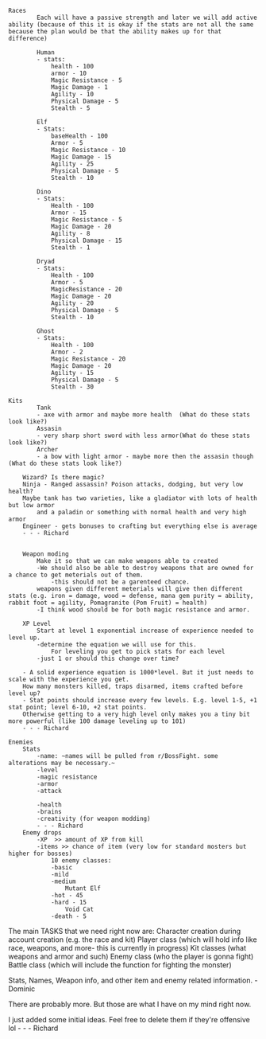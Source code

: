 	Races
    		Each will have a passive strength and later we will add active ability (because of this it is okay if the stats are not all the same because the plan would be that the ability makes up for that difference)

        	Human 
			- stats:
				health - 100
				armor - 10
				Magic Resistance - 5
				Magic Damage - 1
   				Agility - 10
    			Physical Damage - 5
    			Stealth - 5

        	Elf 
			- Stats:
				baseHealth - 100
    			Armor - 5
    			Magic Resistance - 10
   				Magic Damage - 15
    			Agility - 25
    			Physical Damage - 5
    			Stealth - 10

        	Dino 
			- Stats:
				Health - 100
    			Armor - 15
    			Magic Resistance - 5
    			Magic Damage - 20
    			Agility - 8
    			Physical Damage - 15
    			Stealth - 1

        	Dryad 
			- Stats:
				Health - 100
    			Armor - 5
    			MagicResistance - 20
    			Magic Damage - 20
    			Agility - 20
    			Physical Damage - 5
    			Stealth - 10

        	Ghost 
			- Stats:
				Health - 100
    			Armor - 2
    			Magic Resistance - 20
    			Magic Damage - 20
    			Agility - 15
    			Physical Damage - 5
    			Stealth - 30

	Kits
        	Tank 	
			- axe with armor and maybe more health  (What do these stats look like?)
        	Assasin
			- very sharp short sword with less armor(What do these stats look like?)
        	Archer
			- a bow with light armor - maybe more then the assasin though (What do these stats look like?)
			
		Wizard? Is there magic?
		Ninja - Ranged assassin? Poison attacks, dodging, but very low health?
		Maybe tank has two varieties, like a gladiator with lots of health but low armor 
			and a paladin or something with normal health and very high armor
		Engineer - gets bonuses to crafting but everything else is average
		- - - Richard
		

    	Weapon moding
        	Make it so that we can make weapons able to created
			-We should also be able to destroy weapons that are owned for a chance to get meterials out of them.
				-this should not be a garenteed chance.
        	weapons given different meterials will give then different stats (e.g. iron = damage, wood = defense, mana gem purity = ability, rabbit foot = agility, Pomagranite (Pom Fruit) = health)
			-I think wood should be for both magic resistance and armor.

    	XP Level 
        	Start at level 1 exponential increase of experience needed to level up.
			-determine the equation we will use for this.
            	For leveling you get to pick stats for each level
			-just 1 or should this change over time?
			
		- A solid experience equation is 1000*level. But it just needs to scale with the experience you get. 
		How many monsters killed, traps disarmed, items crafted before level up?
		- Stat points should increase every few levels. E.g. level 1-5, +1 stat point; level 6-10, +2 stat points.
		Otherwise getting to a very high level only makes you a tiny bit more powerful (like 100 damage leveling up to 101)
		- - - Richard

	Enemies
		Stats
			-name: ~names will be pulled from r/BossFight. some alterations may be necessary.~
			-level
			-magic resistance
			-armor
			-attack
			
			-health
			-brains
			-creativity (for weapon modding)
			- - - Richard
		Enemy drops
			-XP  >> amount of XP from kill
			-items >> chance of item (very low for standard mosters but higher for bosses)
				10 enemy classes:
				-basic 
				-mild
				-medium
					Mutant Elf
				-hot - 45
				-hard - 15
					Void Cat
				-death - 5


The main TASKS that we need right now are: 
Character creation during account creation (e.g. the race and kit)
Player class (which will hold info like race, weapons, and more- this is currently in progress)
Kit classes (what weapons and armor and such)
Enemy class (who the player is gonna fight)
Battle class (which will include the function for fighting the monster)

Stats, Names, Weapon info, and other item and enemy related information. - Dominic

There are probably more.  But those are what I have on my mind right now.

I just added some initial ideas. Feel free to delete them if they're offensive lol - - - Richard

